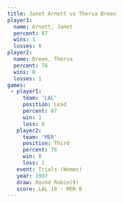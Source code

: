 ```yaml
---
title: Janet Arnott vs Thersa Breen
player1:             
  name: Arnott, Janet
  percent: 87        
  wins: 1            
  losses: 0          
player2:             
  name: Breen, Thersa
  percent: 76        
  wins: 0            
  losses: 1          
games:
 - player1:        
     team: 'LAL'   
     position: Lead
     percent: 87   
     win: 1        
     loss: 0       
   player2:         
     team: 'MER'    
     position: Third
     percent: 76    
     win: 0         
     loss: 1        
   event: Trials (Women)
   year: 1997           
   draw: Round Robin(9) 
   score: LAL 10 - MER 8
---
```

